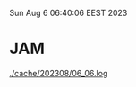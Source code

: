Sun Aug  6 06:40:06 EEST 2023
# JAM
<a href='./cache/202308/06_06.log'>./cache/202308/06_06.log</a>
